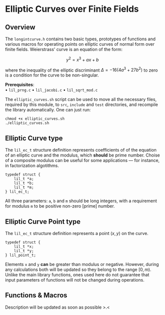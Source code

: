 # Elliptic Curves over Finite Fields

## Overview

The `longintcurve.h` contains two basic types, prototypes of functions and various macros for operating points on elliptic curves of normal form over finite fields. 
Weierstrass' curve is an equation of the form:

$$y^2 = x^3+ax+b$$

where the inequality of the elliptic discriminant $\Delta=-16(4a^3+27b^2)$ to zero is a condition for the curve to be non-singular.

**Prerequisites**:  
• `lil_prng.c`
• `lil_jacobi.c`
• `lil_sqrt_mod.c`

The `elliptic_curves.sh` script can be used to move all the necessary files, required by this module, to `src`, `include` and `test` directories, and recompile the library automatically. One can just run:
```
chmod +x elliptic_curves.sh
./elliptic_curves.sh
```

## Elliptic Curve type
The `lil_ec_t` structure definition represents coefficients of of the equation of an elliptic curve and the modulus, which **should** be prime number. Choise of a composite modulus can be useful for some applications — for instance, in factorization algotithms.  
```
typedef struct {
    lil_t *a;
    lil_t *b;
    lil_t *m;
} lil_ec_t;
```
All three parameters: `a`, `b` and `m` should be long integers, with a requirement for modulus `m` to be positive non-zero [prime] number.

## Elliptic Curve Point type
The `lil_ec_t` structure definition represents a point $(x, y)$ on the curve.
```
typedef struct {
    lil_t *x;
    lil_t *y;
} lil_point_t;
```
Elements `x` and `y` **can** be greater than modulus or negative. However, during any calculations both will be updated so they belong to the range $[0, m)$. Unlike the main library functions, ones used here do not guarantee that input parameters of functions will not be changed during operations.

## Functions & Macros
Description will be updated as soon as possible >.<